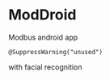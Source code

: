 # ModDroid
Modbus android app 
<p><code>@SuppressWarning("unused")</code></p>
with facial recognition
